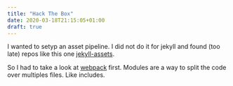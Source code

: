 ```yaml
---
title: "Hack The Box"
date: 2020-03-18T21:15:05+01:00
draft: true
---
```


I wanted to setyp an asset pipeline. I did not do it for jekyll and found (too late) repos like this one [jekyll-assets](https://github.com/envygeeks/jekyll-assets).

So I had to take a look at [webpack](https://webpack.js.org) first.
Modules are a way to split the code over multiples files. Like includes.